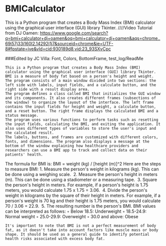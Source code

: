 # BMICalculator
This is a Python program that creates a Body Mass Index (BMI) calculator using the graphical user interface (GUI) library Tkinter.
////Video Tutorial from DJ Oamen: https://www.google.com/search?q=bmi+calculator+dj+oamen&oq=bmi+calculator+dj+oamen&aqs=chrome..69i57j33i160l2.14292j1j7&sourceid=chrome&ie=UTF-8#fpstate=ive&vld=cid:930189d8,vid:23_93SXvCpc

###Edited by JC Villa:  Font, Colors, BottomFrame, test_log/ReadMe 

	This is a Python program that creates a Body Mass Index (BMI) calculator using the graphical user interface (GUI) library Tkinter. BMI is a measure of body fat based on a person's height and weight. The program consists of a main window divided into two sections: the left side with labels, input fields, and a calculate button, and the right side with a result display area.
	The program defines a class called BMI that initializes the GUI window and its components. It also creates different frames (subsections of the window) to organize the layout of the interface. The left frame contains the input fields for height and weight, a calculate button, and a reset button. The right frame displays the calculated BMI and a status message.
	The program uses various functions to perform tasks such as resetting the input fields, calculating the BMI, and exiting the application. It also uses different types of variables to store the user's input and the calculated result.
	The labels, buttons, and frames are customized with different colors, fonts, and dimensions. The program also displays a message at the bottom of the window explaining how healthcare providers and researchers can use a BMI app to track and collect data on their patients' health.

The formula for BMI is:
BMI = weight (kg) / [height (m)]^2
Here are the steps to measure BMI:
	1.	Measure the person's weight in kilograms (kg). This can be done using a weighing scale. 
	2.	Measure the person's height in meters (m). This can be done using a stadiometer or a measuring tape. 
	3.	Square the person's height in meters. For example, if a person's height is 1.75 meters, you would calculate 1.75 x 1.75 = 3.06. 
	4.	Divide the person's weight in kilograms by the square of their height in meters. For example, if a person's weight is 70 kg and their height is 1.75 meters, you would calculate 70 / 3.06 = 22.9. 
	5.	The resulting number is the person's BMI. BMI values can be interpreted as follows:
	◦	Below 18.5: Underweight
	◦	18.5-24.9: Normal weight
	◦	25.0-29.9: Overweight
	◦	30.0 and above: Obese

	It's important to note that BMI is not a perfect measurement of body fat, as it doesn't take into account factors like muscle mass or body shape. It should be used as a general guide to identify potential health risks associated with excess body fat.

